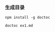 <!--
 * @Description:
 * @Author: qiaolingniu
 * @LastEditors: qiaolingniu
 * @Date: 2019-09-05 20:22:27
 * @LastEditTime: 2019-09-05 20:23:02
 -->
### 生成目录

    npm install -g doctoc
    
    doctoc ex1.md